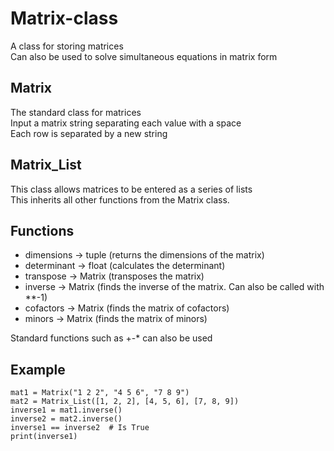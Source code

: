 # Matrix-class
A class for storing matrices  
Can also be used to solve simultaneous equations in matrix form

## Matrix
The standard class for matrices  
Input a matrix string separating each value with a space  
Each row is separated by a new string

## Matrix_List
This class allows matrices to be entered as a series of lists  
This inherits all other functions from the Matrix class.

## Functions
- dimensions -> tuple (returns the dimensions of the matrix)
- determinant -> float (calculates the determinant)
- transpose -> Matrix (transposes the matrix)
- inverse -> Matrix (finds the inverse of the matrix. Can also be called with **-1)
- cofactors -> Matrix (finds the matrix of cofactors)
- minors -> Matrix (finds the matrix of minors)

Standard functions such as +-* can also be used

## Example
    mat1 = Matrix("1 2 2", "4 5 6", "7 8 9")
    mat2 = Matrix_List([1, 2, 2], [4, 5, 6], [7, 8, 9])
    inverse1 = mat1.inverse()
    inverse2 = mat2.inverse()
    inverse1 == inverse2  # Is True
    print(inverse1)
